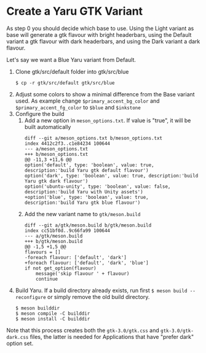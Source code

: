 # Create a Yaru GTK Variant

As step 0 you should decide which base to use. Using the Light variant as base will generate a gtk flavour with bright headerbars, using the Default variant a gtk flavour with dark headerbars, and using the Dark variant a dark flavour.

Let's say we want a Blue Yaru variant from Default.

1. Clone gtk/src/default folder into gtk/src/blue
    ```
    $ cp -r gtk/src/default gtk/src/blue
    ```
2. Adjust some colors to show a minimal difference from the Base variant used. As example change `$primary_accent_bg_color` and `$primary_accent_fg_color` to `$blue` and `$inkstone`
3. Configure the build
    1. Add a new option in `meson_options.txt`. If value is "true", it will be built automatically
        ```
        diff --git a/meson_options.txt b/meson_options.txt
        index 4412c2f3..c1e84234 100644
        --- a/meson_options.txt
        +++ b/meson_options.txt
        @@ -11,3 +11,6 @@
        option('default', type: 'boolean', value: true, description:'build Yaru gtk default flavour')
        option('dark', type: 'boolean', value: true, description:'build Yaru gtk dark flavour')
        option('ubuntu-unity', type: 'boolean', value: false, description:'build Yaru with Unity assets')
        +option('blue', type: 'boolean', value: true, description:'build Yaru gtk blue flavour')
        ```
    2. Add the new variant name to `gtk/meson.build`
        ```
        diff --git a/gtk/meson.build b/gtk/meson.build
        index cc51bf0d..9c66fa99 100644
        --- a/gtk/meson.build
        +++ b/gtk/meson.build
        @@ -1,5 +1,5 @@
        flavours = []
        -foreach flavour: ['default', 'dark']
        +foreach flavour: ['default', 'dark', 'blue']
        if not get_option(flavour)
            message('skip flavour ' + flavour)
            continue
        ```
4. Build Yaru. If a build directory already exists, run first `$ meson build --reconfigure` or simply remove the old build directory.
    ```
    $ meson builddir
    $ meson compile -C builddir
    $ meson install -C builddir
    ```

Note that this process creates both the `gtk-3.0/gtk.css` and  `gtk-3.0/gtk-dark.css` files, the latter is needed for Applications that have "prefer dark" option set.
